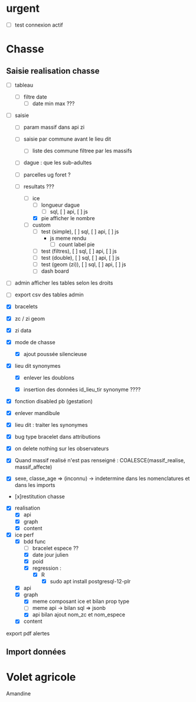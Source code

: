 # urgent 

- [ ] test connexion actif

# Chasse


## Saisie realisation chasse


- [ ] tableau
  - [ ] filtre date
    - [ ] date min max ???

- [ ] saisie
  - [ ] param massif dans api zi
  - [ ] saisie par commune avant le lieu dit
    - [ ] liste des commune filtree par les massifs
  
  - [ ] dague : que les sub-adultes

  - [ ] parcelles ug foret ?
 
  - [ ] resultats ???
    - [ ] ice
      - [ ] longueur dague
        - [ ] sql, [ ] api,  [ ] js
      - [x] pie afficher le nombre
    - [ ] custom
      - [ ] test (simple), [ ] sql, [ ] api,  [ ] js
        - js meme rendu 
          - [ ] count label pie
      - [ ] test (filtres), [ ] sql, [ ] api,  [ ] js
      - [ ] test (double), [ ] sql, [ ] api,  [ ] js
      - [ ] test (geom (zi)), [ ] sql, [ ] api,  [ ] js
      - [ ] dash board

- [ ] admin afficher les tables selon les droits
- [ ] export csv des tables admin

- [x] bracelets
- [x] zc / zi geom
- [x] zi data

- [x] mode de chasse 
  - [x] ajout poussée silencieuse

- [x] lieu dit synonymes
  - [x] enlever les doublons
  - [x] insertion des données id_lieu_tir synonyme ????


- [x] fonction disabled pb (gestation)
- [x] enlever mandibule
- [x] lieu dit : traiter les synonymes
- [x] bug type bracelet dans attributions
- [x] on delete nothing sur les observateurs

- [x] Quand massif realisé n'est pas renseigné : COALESCE(massif_realise, massif_affecte)
- [x] sexe, classe_age => (inconnu) -> indetermine dans les nomenclatures et dans les imports


-  [x]restitution chasse

  - [x] realisation
    - [x] api
    - [x] graph
    - [x] content
  - [x] ice perf
    - [x] bdd func
      - [ ] bracelet espece ??
      - [x] date jour julien
      - [x] poid
      - [x] regression : 
        - [x] R 
          - [x] sudo apt install postgresql-12-plr
  
    - [x] api
    - [x] graph
      - [x] meme composant ice et bilan prop type
      - [ ] meme api -> bilan sql => jsonb 
      - [x] api bilan ajout nom_zc et nom_espece
    - [x] content

export pdf alertes

## Import données

# Volet agricole

Amandine
